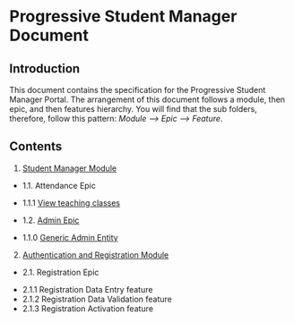 # Progressive Student Manager Document

## Introduction
This document contains the specification for the Progressive Student Manager Portal.  The arrangement of this document follows a module, then epic, and then features hierarchy.  You will find that the sub folders, therefore, follow this pattern:  *Module --> Epic --> Feature*.
## Contents

1. [Student Manager Module](studmgr/readme.md)
 - 1.1. Attendance Epic 
  * 1.1.1 [View teaching classes](https://github.com/JohnAPedagogy/ProgressiveStudentHackathon/blob/main/2021/specs/studmgr/attendance/ViewTeachingClasses.md)
 - 1.2. [Admin Epic ](https://github.com/JohnAPedagogy/ProgressiveStudentHackathon/blob/main/2021/specs/studmgr/admin/readme.md)
  * 1.1.0 [Generic Admin Entity](https://github.com/JohnAPedagogy/ProgressiveStudentHackathon/blob/main/2021/specs/admin/studmgr/ResourceEntityFeature/readme.md)

2. [Authentication and Registration Module](auth/readme.md)
 - 2.1. Registration Epic
  * 2.1.1 Registration Data Entry feature
  * 2.1.2 Registration Data Validation feature
  * 2.1.3 Registration Activation feature
  
